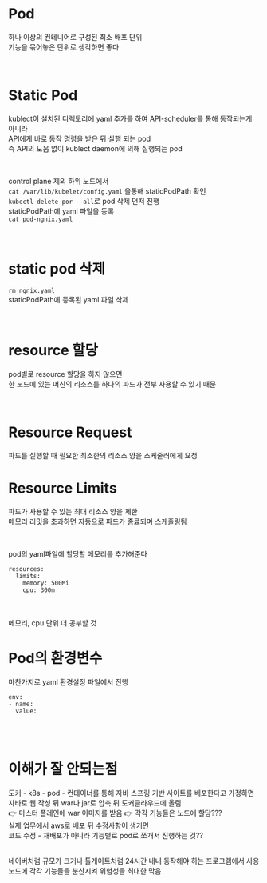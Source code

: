# Pod
하나 이상의 컨테니어로 구성된 최소 배포 단위  
기능을 묶어놓은 단위로 생각하면 좋다  

<br>

# Static Pod
kublect이 설치된 디렉토리에 yaml 추가를 하여 API-scheduler를 통해 동작되는게 아니라  
API에게 바로 동작 명령을 받은 뒤 실행 되는 pod  
즉 API의 도움 없이 kublect daemon에 의해 실행되는 pod  

<br>

control plane 제외 하위 노드에서  
`cat /var/lib/kubelet/config.yaml` 을통해 staticPodPath 확인  
`kubectl delete por --all`로 pod 삭제  먼저 진행  
staticPodPath에 yaml 파일을 등록  
`cat pod-ngnix.yaml`  

<br>

# static pod 삭제
`rm ngnix.yaml`  
staticPodPath에 등록된 yaml 파일 삭제  

<br>

# resource 할당  
pod별로 resource 할당을 하지 않으면  
한 노드에 있는 머신의 리소스를 하나의 파드가 전부 사용할 수 있기 때문  

<br>

# Resource Request
파드를 실행할 때 필요한 최소한의 리소스 양을 스케줄러에게 요청  

# Resource Limits
파드가 사용할 수 있는 최대 리소스 양을 제한  
메모리 리밋을 초과하면 자동으로 파드가 종료되며 스케줄링됨  

<br>

pod의 yaml파일에 할당할 메모리를 추가해준다
```
resources:
  limits:
    memory: 500Mi
    cpu: 300m
```

<br>
<br>
메모리, cpu 단위 더 공부할 것 

<br>

# Pod의 환경변수
마찬가지로 yaml 환경설정 파일에서 진행  
```
env:
- name:
  value:
```

<br><br>

# 이해가 잘 안되는점
도커 - k8s - pod - 컨테이너를 통해 자바 스프링 기반 사이트를 배포한다고 가정하면  
자바로 웹 작성 뒤 war나 jar로 압축 뒤 도커클라우드에 올림  
👉 마스터 플레인에 war 이미지를 받음 👉 각각 기능들은 노드에 할당???  
실제 업무에서 aws로 배포 뒤 수정사항이 생기면  
코드 수정 - 재배포가 아니라 기능별로 pod로 쪼개서 진행하는 것??  

<br>
네이버처럼 규모가 크거나 톨게이트처럼 24시간 내내 동작해야 하는 프로그램에서 사용  
노드에 각각 기능들을 분산시켜 위험성을 최대한 막음
